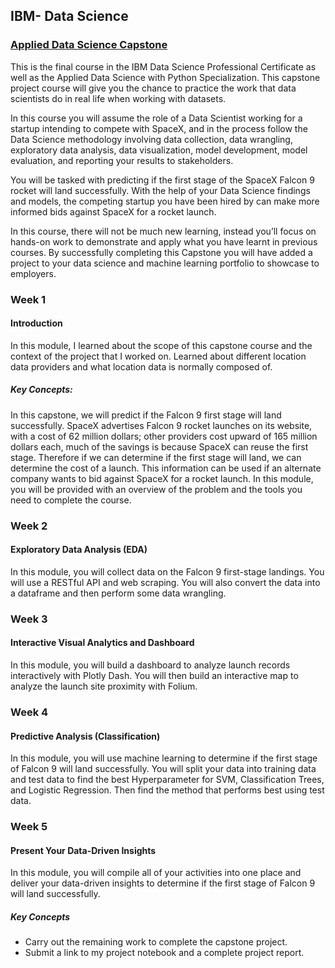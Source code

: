 ## IBM- Data Science

### [Applied Data Science Capstone](https://www.coursera.org/learn/applied-data-science-capstone/home/welcome)    
This is the final course in the IBM Data Science Professional Certificate as well as the Applied Data Science with Python Specialization. This capstone project course will give you the chance to practice the work that data scientists do in real life when working with datasets.  

In this course you will assume the role of a Data Scientist working for a startup intending to compete with SpaceX, and in the process follow the Data Science methodology involving data collection, data wrangling, exploratory data analysis, data visualization, model development, model evaluation, and reporting your results to stakeholders.  

You will be tasked with predicting if the first stage of the SpaceX Falcon 9 rocket will land successfully. With the help of your Data Science findings and models, the competing startup you have been hired by can make more informed bids against SpaceX for a rocket launch.  

In this course, there will not be much new learning, instead you’ll focus on hands-on work to demonstrate and apply what you have learnt in previous courses.  By successfully completing this Capstone you will have added a project to your data science and machine learning portfolio to showcase to employers.

### Week 1     
#### Introduction 
In this module, I learned about the scope of this capstone course and the context of the project that I worked on. Learned about different location data providers and what location data is normally composed of.

##### Key Concepts:   
In this capstone, we will predict if the Falcon 9 first stage will land successfully. SpaceX advertises Falcon 9 rocket launches on its website, with a cost of 62 million dollars; other providers cost upward of 165 million dollars each, much of the savings is because SpaceX can reuse the first stage. Therefore if we can determine if the first stage will land, we can determine the cost of a launch. This information can be used if an alternate company wants to bid against SpaceX for a rocket launch. In this module, you will be provided with an overview of the problem and the tools you need to complete the course.



### Week 2  
#### Exploratory Data Analysis (EDA)   
In this module, you will collect data on the Falcon 9 first-stage landings. You will use a RESTful API and web scraping. You will also convert the data into a dataframe and then perform some data wrangling.

### Week 3  
#### Interactive Visual Analytics and Dashboard   
In this module, you will build a dashboard to analyze launch records interactively with Plotly Dash. You will then build an interactive map to analyze the launch site proximity with Folium.


### Week 4 
#### Predictive Analysis (Classification)   
In this module, you will use machine learning to determine if the first stage of Falcon 9 will land successfully. You will split your data into training data and test data to find the best Hyperparameter for SVM, Classification Trees, and Logistic Regression. Then find the method that performs best using test data.

### Week 5  
####  Present Your Data-Driven Insights    
In this module, you will compile all of your activities into one place and deliver your data-driven insights to determine if the first stage of Falcon 9 will land successfully.


##### Key Concepts    
- Carry out the remaining work to complete the capstone project.
- Submit a link to my project notebook and a complete project report.


